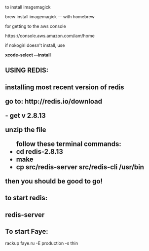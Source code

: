 <p>to install imagemagick</p>

<p>brew install imagemagick -- with homebrew</p>

<p>for getting to the aws console</p>
https://console.aws.amazon.com/iam/home

<p>if nokogiri doesn't install, use</p>
<strong>xcode-select --install</strong>

<h2>USING REDIS:<h2>
<p>installing most recent version of redis<p>

<p>go to: http://redis.io/download<p>
	<strong>- get v 2.8.13</strong>

<p>unzip the file</p>
<ul>follow these terminal commands:
<li>cd redis-2.8.13</li>
<li>make</li>
<li>cp src/redis-server src/redis-cli /usr/bin</li>
</ul>

<p>then you should be good to go!</p>

<h2>to start redis:<h2>
<p>redis-server<p>

<h2>To start Faye:</h2>
<p>rackup faye.ru -E production -s thin</p>
